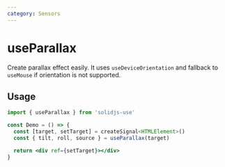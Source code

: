 ```yaml
---
category: Sensors
---
```


# useParallax

Create parallax effect easily. It uses `useDeviceOrientation` and fallback to `useMouse` if orientation is not supported.

## Usage

```jsx
import { useParallax } from 'solidjs-use'

const Demo = () => {
  const [target, setTarget] = createSignal<HTMLElement>()
  const { tilt, roll, source } = useParallax(target)

  return <div ref={setTarget}></div>
}
```
